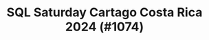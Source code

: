 ---
layout: event
title: "SQL Saturday Cartago Costa Rica 2024 (#1074)"
subtitle: ""
tags: ["San Jose", "Costa Rica", "physical", "2024", "Central America"]
thumb: /assets/img/logos/Just_icon_Color_small.png
comments: false
data: SQLSat1074
testevent: 1
---